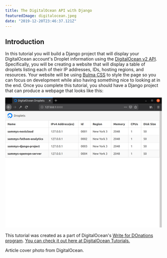 ```yaml
---
title: The DigitalOcean API with Django
featuredImage: digitalocean.jpeg
date: "2019-12-20T23:46:37.121Z"
---
```


## Introduction

In this tutorial you will build a Django project that will display your DigitalOcean account's Droplet information using the [DigitalOcean v2 API](https://developers.digitalocean.com/documentation/v2/). Specifically, you will be creating a website that will display a table of droplets listing each of their IP addresses, IDs, hosting regions, and resources. Your website will be using [Bulma CSS](https://bulma.io/) to style the page so you can focus on development while also having something nice to looking at in the end.
Once you complete this tutorial, you should have a Django project that can produce a webpage that looks like this:

![Completed Django Project](part-three-droplet-template.png)

This tutorial was created as a part of DigitalOcean's [Write for DOnations program](https://www.digitalocean.com/write-for-donations/). [You can check it out here at DigitalOcean Tutorials.](https://www.digitalocean.com/community/tutorials/how-to-display-data-from-the-digitalocean-api-with-django)

Article cover photo from DigitalOcean.
